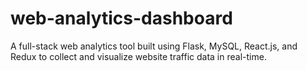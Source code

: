 # web-analytics-dashboard
A full-stack web analytics tool built using Flask, MySQL, React.js, and Redux to collect and visualize website traffic data in real-time.
